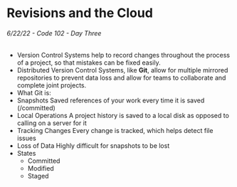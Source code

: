# Revisions and the Cloud

###### 6/22/22 - Code 102 - Day Three

* Version Control Systems help to record changes throughout the process of a project, so that mistakes can be fixed easily.
* Distributed Version Control Systems, like **Git**, allow for multiple mirrored repositories to prevent data loss and allow for teams to collaborate and complete joint projects.
*  What Git is:
 * Snapshots
  Saved references of your work every time it is saved (/committed)
 * Local Operations
  A project history is saved to a local disk as opposed to calling on a server for it
 * Tracking Changes
  Every change is tracked, which helps detect file issues
 * Loss of Data
  Highly difficult for snapshots to be lost
 * States
   * Committed
   * Modified
   * Staged
